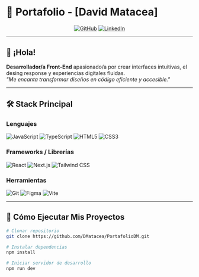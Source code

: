 # 🚀 Portafolio - [David Matacea]  

<div align="center">
  
[![GitHub](https://img.shields.io/badge/GitHub-100000?style=flat&logo=github&logoColor=white)](https://github.com/DMatacea)
[![LinkedIn](https://img.shields.io/badge/LinkedIn-0077B5?style=flat&logo=linkedin&logoColor=white)](https://linkedin.com/in/davidmatacea-dev)
  
</div>

---

## 👋 ¡Hola! 
**Desarrollador/a Front-End** apasionado/a por crear interfaces intuitivas, el desing response y experiencias digitales fluidas.  
*"Me encanta transformar diseños en código eficiente y accesible."*  

---

## 🛠 Stack Principal  

### **Lenguajes**  
![JavaScript](https://img.shields.io/badge/JavaScript-F7DF1E?style=flat&logo=javascript&logoColor=black)
![TypeScript](https://img.shields.io/badge/TypeScript-3178C6?style=flat&logo=typescript&logoColor=white)
![HTML5](https://img.shields.io/badge/HTML5-E34F26?style=flat&logo=html5&logoColor=white)
![CSS3](https://img.shields.io/badge/CSS3-1572B6?style=flat&logo=css3&logoColor=white)

### **Frameworks / Librerías**  
![React](https://img.shields.io/badge/React-61DAFB?style=flat&logo=react&logoColor=black)
![Next.js](https://img.shields.io/badge/Next.js-000000?style=flat&logo=nextdotjs&logoColor=white)
![Tailwind CSS](https://img.shields.io/badge/Tailwind_CSS-06B6D4?style=flat&logo=tailwind-css&logoColor=white)

### **Herramientas**  
![Git](https://img.shields.io/badge/Git-F05032?style=flat&logo=git&logoColor=white)
![Figma](https://img.shields.io/badge/Figma-F24E1E?style=flat&logo=figma&logoColor=white)
![Vite](https://img.shields.io/badge/Vite-646CFF?style=flat&logo=vite&logoColor=white)

---

## 📌 Cómo Ejecutar Mis Proyectos  
```bash
# Clonar repositorio
git clone https://github.com/DMatacea/PortafolioDM.git

# Instalar dependencias
npm install

# Iniciar servidor de desarrollo
npm run dev
